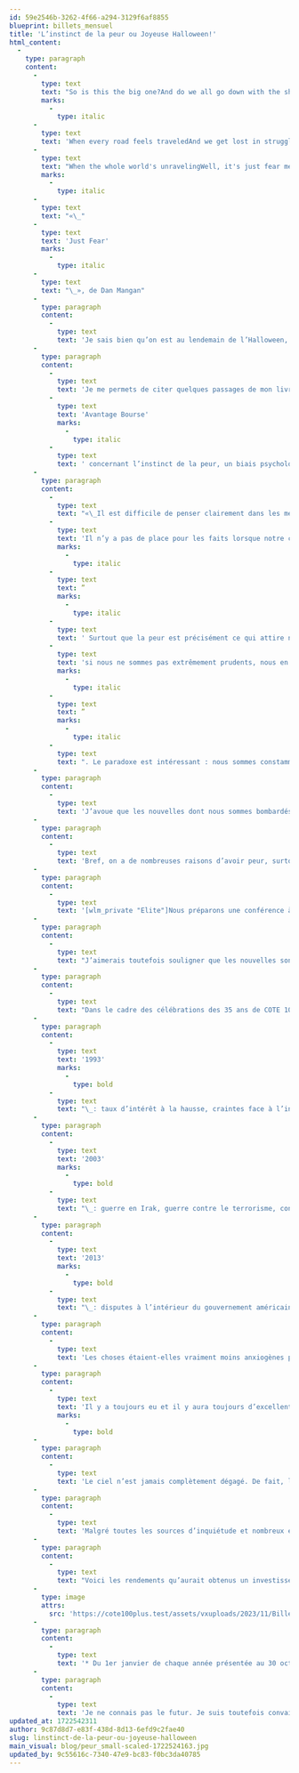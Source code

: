 ```yaml
---
id: 59e2546b-3262-4f66-a294-3129f6af8855
blueprint: billets_mensuel
title: 'L’instinct de la peur ou Joyeuse Halloween!'
html_content:
  -
    type: paragraph
    content:
      -
        type: text
        text: "So is this the big one?And do we all go down with the ship?Have we lost the plot completely?'Cause I feel the bold in the newsprintAnd is this the end time?We've got people praying for the raptureConvinced in the sanctity of disasterWhat are we really after?"
        marks:
          -
            type: italic
      -
        type: text
        text: 'When every road feels traveledAnd we get lost in struggle'
      -
        type: text
        text: "When the whole world's unravelingWell, it's just fear messing with usYeah, it's just fear messing with our heads"
        marks:
          -
            type: italic
      -
        type: text
        text: "«\_"
      -
        type: text
        text: 'Just Fear'
        marks:
          -
            type: italic
      -
        type: text
        text: "\_», de Dan Mangan"
      -
        type: paragraph
        content:
          -
            type: text
            text: 'Je sais bien qu’on est au lendemain de l’Halloween, mais ce n’est pas une raison d’avoir peur!'
      -
        type: paragraph
        content:
          -
            type: text
            text: 'Je me permets de citer quelques passages de mon livre '
          -
            type: text
            text: 'Avantage Bourse'
            marks:
              -
                type: italic
          -
            type: text
            text: ' concernant l’instinct de la peur, un biais psychologique qui affecte régulièrement notre jugement d’investisseur.'
      -
        type: paragraph
        content:
          -
            type: text
            text: "«\_Il est difficile de penser clairement dans les meilleures conditions; imaginez lorsqu’on a peur. Comme le dit l’auteur [Hans Roslin, dans son livre Factfulness]\_: “ "
          -
            type: text
            text: 'Il n’y a pas de place pour les faits lorsque notre cerveau est occupé par la peur. '
            marks:
              -
                type: italic
          -
            type: text
            text: ”
            marks:
              -
                type: italic
          -
            type: text
            text: ' Surtout que la peur est précisément ce qui attire notre attention et ce que les médias nous servent sans arrêt. Or, “ '
          -
            type: text
            text: 'si nous ne sommes pas extrêmement prudents, nous en venons à croire que ce qui est anormal est normal, que c’est ce à quoi le monde ressemble '
            marks:
              -
                type: italic
          -
            type: text
            text: ”
            marks:
              -
                type: italic
          -
            type: text
            text: ". Le paradoxe est intéressant : nous sommes constamment bombardés d’images de violence, de désastres naturels et de maladies, alors que le monde n’a jamais été aussi sécuritaire.\_»"
      -
        type: paragraph
        content:
          -
            type: text
            text: 'J’avoue que les nouvelles dont nous sommes bombardés depuis des mois sont plutôt noires et anxiogènes. Sur le plan géopolitique, la guerre en Ukraine se poursuit, une guerre entre Israël et le Hamas vient de débuter et nombre d’observateurs craignent qu’elle ne se répande au Moyen-Orient, les États-Unis et la Chine se lancent sans cesse des flèches dans leur guerre commerciale, et j’en passe. Quant à l’économie, l’inflation et les taux d’intérêts élevés touchent un nombre croissant de consommateurs, à commencer par les moins nantis qui peinent à joindre les deux bouts. Il y a toujours pénurie de main-d’œuvre et de logements à prix abordables. Enfin, politiquement, il semble que de nombreux pays n’ont jamais été aussi polarisés entre la gauche et la droite. Aux États-Unis, on peut craindre une campagne présidentielle divisive où tous les coups bas seront permis. Les nouvelles climatiques ne sont guère plus encourageantes alors que désastres naturels se succèdent un peu partout dans le monde.'
      -
        type: paragraph
        content:
          -
            type: text
            text: 'Bref, on a de nombreuses raisons d’avoir peur, surtout que les médias en profitent à cœur joie.'
      -
        type: paragraph
        content:
          -
            type: text
            text: '[wlm_private "Elite"]Nous préparons une conférence à l’intention de nos investisseurs qui aura lieu en ligne, le 29 novembre prochain, dont le principal sujet sera « La peur ». Vous recevrez prochainement une invitation à cet effet.[/wlm_private]'
      -
        type: paragraph
        content:
          -
            type: text
            text: "J’aimerais toutefois souligner que les nouvelles sont rarement favorables dans les médias. De plus, nous avons tous tendance à voir les événements actuels comme étant pires qu’en réalité et que dans le passé. De fait, la nostalgie du passé, cette tendance à croire que «\_c’était tellement mieux dans le bon vieux temps\_» est selon moi un autre biais psychologique dont souffrent la plupart d’entre nous. Mais était-ce réellement mieux avant?"
      -
        type: paragraph
        content:
          -
            type: text
            text: "Dans le cadre des célébrations des 35 ans de COTE 100 cette année, j’ai pensé qu’il pourrait être intéressant de faire un retour en arrière pour voir quelles étaient les principales préoccupations de l’heure, les grandes inquiétudes qui nous rongeaient, il y a 10, 20 et 30 ans. Voici donc ce que j’ai colligé pour les années 1993, 2003 et 2013\_:"
      -
        type: paragraph
        content:
          -
            type: text
            text: '1993'
            marks:
              -
                type: bold
          -
            type: text
            text: "\_: taux d’intérêt à la hausse, craintes face à l’inflation, déficits budgétaires gouvernementaux, tensions au Moyen-Orient (Accords d’Oslo, conflit entre Israël et le monde arabe), conflit des Balkans, génocide rwandais, fin de la guerre froide et démantèlement de la Russie soviétique, tensions entre la Chine et Taiwan, etc."
      -
        type: paragraph
        content:
          -
            type: text
            text: '2003'
            marks:
              -
                type: bold
          -
            type: text
            text: "\_: guerre en Irak, guerre contre le terrorisme, conflit israélo-palestinien, épidémie de SRAS, programme nucléaire iranien, conflit au Darfour, craintes face aux perspectives du secteur technologique (au lendemain de l’éclatement de la bulle techno), scandales corporatifs (Enron, WorldCom), etc."
      -
        type: paragraph
        content:
          -
            type: text
            text: '2013'
            marks:
              -
                type: bold
          -
            type: text
            text: "\_: disputes à l’intérieur du gouvernement américain concernant le relèvement du plafond de la dette, la Fed continue d’intervenir massivement pour injecter des capitaux dans l’économie, la crise de la dette européenne, dette élevée des gouvernements, le printemps arabe (guerre civile en Syrie, démonstrations monstres en Égypte, Tunisie et Libye), programme nucléaire iranien, tensions en Ukraine, conflit israélo-palestinien."
      -
        type: paragraph
        content:
          -
            type: text
            text: 'Les choses étaient-elles vraiment moins anxiogènes pendant ces années-là? Un investisseur pouvait-il vraiment investir sans se poser de questions quant aux perspectives des marchés boursiers? Permettez-moi d’en douter sérieusement.'
      -
        type: paragraph
        content:
          -
            type: text
            text: 'Il y a toujours eu et il y aura toujours d’excellentes raisons de ne pas investir en Bourse.'
            marks:
              -
                type: bold
      -
        type: paragraph
        content:
          -
            type: text
            text: 'Le ciel n’est jamais complètement dégagé. De fait, lorsque tout semble bien aller et que les perspectives sont favorables, les évaluations des marchés auront tendance à devenir trop élevées; je pense à la fin des années 1990, par exemple.'
      -
        type: paragraph
        content:
          -
            type: text
            text: 'Malgré toutes les sources d’inquiétude et nombreux événements traumatisants, la Bourse a enregistré d’excellents rendements au cours des 100 dernières années et plus.'
      -
        type: paragraph
        content:
          -
            type: text
            text: "Voici les rendements qu’aurait obtenus un investisseur qui aurait investi dans l’indice S&P\_500 en 1993, 2003 et 2013\_:"
      -
        type: image
        attrs:
          src: 'https://cote100plus.test/assets/vxuploads/2023/11/Billet_fr.png'
      -
        type: paragraph
        content:
          -
            type: text
            text: '* Du 1er janvier de chaque année présentée au 30 octobre 2023; rendements totaux (incluant dividendes).'
      -
        type: paragraph
        content:
          -
            type: text
            text: 'Je ne connais pas le futur. Je suis toutefois convaincu que les marchés boursiers devraient continuer d’enrichir les investisseurs au cours des 10, 20 ou 30 prochaines années. Encore faut-il ne pas se laisser guider par la peur.'
updated_at: 1722542311
author: 9c87d8d7-e83f-438d-8d13-6efd9c2fae40
slug: linstinct-de-la-peur-ou-joyeuse-halloween
main_visual: blog/peur_small-scaled-1722524163.jpg
updated_by: 9c55616c-7340-47e9-bc83-f0bc3da40785
---
```

